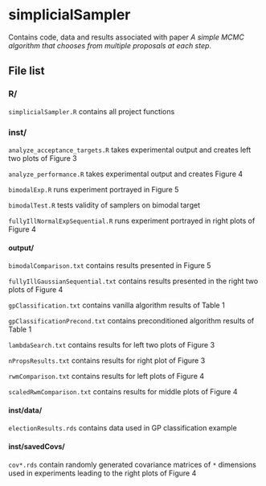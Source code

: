 # simplicialSampler
Contains code, data and results associated with paper _A simple MCMC algorithm that chooses from multiple proposals at each step_.

## File list

### R/

`simplicialSampler.R` contains all project functions

### inst/

`analyze_acceptance_targets.R` takes experimental output and creates left two plots of Figure 3

`analyze_performance.R` takes experimental output and creates Figure 4

`bimodalExp.R` runs experiment portrayed in Figure 5

`bimodalTest.R` tests validity of samplers on bimodal target

`fullyIllNormalExpSequential.R` runs experiment portrayed in right plots of Figure 4

#### output/
`bimodalComparison.txt` contains results presented in Figure 5

`fullyIllGaussianSequential.txt` contains results presented in the right two plots of Figure 4

`gpClassification.txt` contains vanilla algorithm results of Table 1

`gpClassificationPrecond.txt` contains preconditioned algorithm results of Table 1

`lambdaSearch.txt` contains results for left two plots of Figure 3

`nPropsResults.txt` contains results for right plot of Figure 3

`rwmComparison.txt` contains results for left plots of Figure 4

`scaledRwmComparison.txt` contains results for middle plots of Figure 4

#### inst/data/
`electionResults.rds` contains data used in GP classification example

#### inst/savedCovs/
`cov*.rds` contain randomly generated covariance matrices of `*` dimensions used in experiments leading to the right plots of Figure 4
